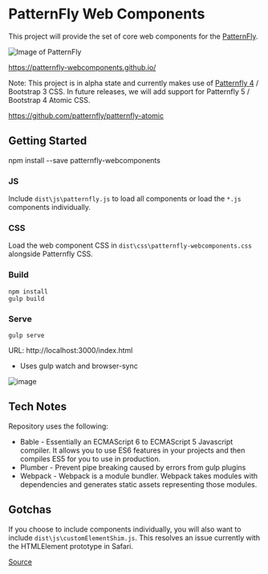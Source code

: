 # PatternFly Web Components
This project will provide the set of core web components for the [PatternFly](https://www.patternfly.org).

![Image of PatternFly](https://raw.githubusercontent.com/patternfly-webcomponents/patternfly-webcomponents/master/icons/patternfly-webcomponents.png)

https://patternfly-webcomponents.github.io/

Note: This project is in alpha state and currently makes use of [Patternfly 4](https://github.com/patternfly/patternfly) / Bootstrap 3 CSS. In future releases, 
we will add support for Patternfly 5 / Bootstrap 4 Atomic CSS.

https://github.com/patternfly/patternfly-atomic

## Getting Started
   npm install --save patternfly-webcomponents

### JS
Include `dist\js\patternfly.js` to load all components or load the `*.js` components individually.

### CSS
Load the web component CSS in `dist\css\patternfly-webcomponents.css` alongside Patternfly CSS.

### Build
    npm install
    gulp build
### Serve
    gulp serve
URL: http://localhost:3000/index.html
* Uses gulp watch and browser-sync

![image](https://cloud.githubusercontent.com/assets/12733153/20062925/69b80140-a4d3-11e6-87d7-b2f523b1b869.png)

## Tech Notes
Repository uses the following:

* Bable - Essentially an ECMAScript 6 to ECMAScript 5 Javascript compiler. It allows you to use ES6 features in your projects and then compiles ES5 for you to use in production.
* Plumber - Prevent pipe breaking caused by errors from gulp plugins
* Webpack - Webpack is a module bundler. Webpack takes modules with dependencies and generates static assets representing those modules.

## Gotchas
If you choose to include components individually, you will also want to include `dist\js\customElementShim.js`. This resolves an issue currently with the HTMLElement prototype in Safari.

[Source](https://github.com/babel/babel/issues/1548)